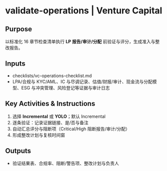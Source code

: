 # validate-operations | Venture Capital

<!-- BMAD Task Spec -->

## Purpose

以标准化 16 章节检查清单执行 **LP 报告/审计/分配** 前验证与评分，生成准入与整改报告。

## Inputs

- checklists/vc-operations-checklist.md
- LPA/合规与 KYC/AML、IC 与尽调记录、估值/财报/审计、现金流与分配模型、ESG 与冲突管理、风险登记等证据与审计日志

## Key Activities & Instructions

1. 选择 **Incremental** 或 **YOLO**；默认 Incremental
2. 逐条验证：记录证据链接、是/否与备注
3. 自动汇总评分与阻断项（Critical/High 阻断报告/审计/分配）
4. 形成整改计划与复核时间窗

## Outputs

- 验证结果表、合规率、阻断/警告项、整改计划与负责人
